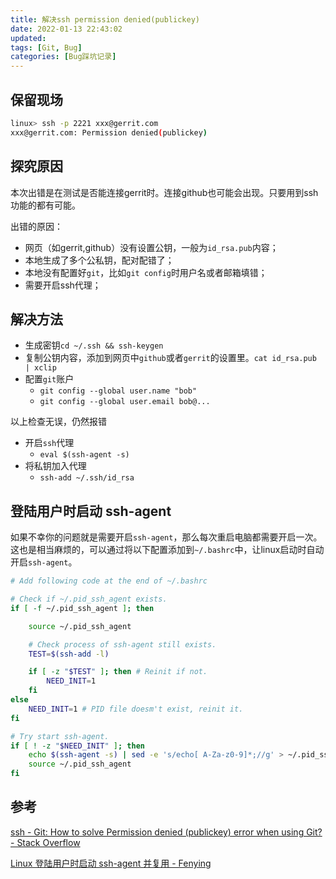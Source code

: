```yaml
---
title: 解决ssh permission denied(publickey)
date: 2022-01-13 22:43:02
updated:
tags: [Git, Bug]
categories: [Bug踩坑记录]
---
```

## 保留现场

```Bash
linux> ssh -p 2221 xxx@gerrit.com
xxx@gerrit.com: Permission denied(publickey)
```

## 探究原因

本次出错是在测试是否能连接gerrit时。连接github也可能会出现。只要用到ssh功能的都有可能。

出错的原因：

- 网页（如gerrit,github）没有设置公钥，一般为`id_rsa.pub`内容；
- 本地生成了多个公私钥，配对配错了；
- 本地没有配置好`git`，比如`git config`时用户名或者邮箱填错；
- 需要开启ssh代理；

## 解决方法

- 生成密钥`cd ~/.ssh && ssh-keygen`
- 复制公钥内容，添加到网页中`github`或者`gerrit`的设置里。`cat id_rsa.pub | xclip`
- 配置`git`账户
    - `git config --global user.name "bob"`
    - `git config --global user.email bob@...`

    

以上检查无误，仍然报错

- 开启`ssh`代理
    - `eval $(ssh-agent -s)`
- 将私钥加入代理
    - `ssh-add ~/.ssh/id_rsa`

## 登陆用户时启动 ssh-agent

如果不幸你的问题就是需要开启`ssh-agent`，那么每次重启电脑都需要开启一次。这也是相当麻烦的，可以通过将以下配置添加到`~/.bashrc`中，让linux启动时自动开启`ssh-agent`。

```Bash
# Add following code at the end of ~/.bashrc

# Check if ~/.pid_ssh_agent exists.
if [ -f ~/.pid_ssh_agent ]; then

    source ~/.pid_ssh_agent

    # Check process of ssh-agent still exists.
    TEST=$(ssh-add -l)

    if [ -z "$TEST" ]; then # Reinit if not.
        NEED_INIT=1
    fi
else
    NEED_INIT=1 # PID file doesm't exist, reinit it.
fi

# Try start ssh-agent.
if [ ! -z "$NEED_INIT" ]; then
    echo $(ssh-agent -s) | sed -e 's/echo[ A-Za-z0-9]*;//g' > ~/.pid_ssh_agent # save the PID to file.
    source ~/.pid_ssh_agent
fi
```

## 参考

[ssh - Git: How to solve Permission denied (publickey) error when using Git? - Stack Overflow](https://stackoverflow.com/questions/2643502/git-how-to-solve-permission-denied-publickey-error-when-using-git)

[Linux 登陆用户时启动 ssh-agent 并复用 - Fenying](https://fenying.net/post/2017/12/20/auto-init-ssh-agent/)
